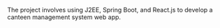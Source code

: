 The project involves using J2EE, Spring Boot, and React.js to develop a canteen management system web app.
